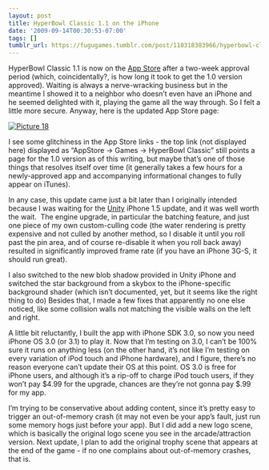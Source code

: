 ```yaml
---
layout: post
title: HyperBowl Classic 1.1 on the iPhone
date: '2009-09-14T00:30:53-07:00'
tags: []
tumblr_url: https://fugugames.tumblr.com/post/110318383966/hyperbowl-classic-11-on-the-iphone
---
```

HyperBowl Classic 1.1 is now on the [App Store](http://itunes.apple.com/WebObjects/MZStore.woa/wa/viewSoftware?id=322930268&mt=8) after a two-week approval period (which, coincidentally?, is how long it took to get the 1.0 version approved). Waiting is always a nerve-wracking business but in the meantime I showed it to a neighbor who doesn’t even have an iPhone and he seemed delighted with it, playing the game all the way through. So I felt a little more secure. Anyway, here is the updated App Store page:

[![Picture 18](http://itshardtofondlepenguins.com/wp-content/uploads/2009/09/Picture-18.png "Picture 18")](http://itunes.apple.com/WebObjects/MZStore.woa/wa/viewSoftware?id=322930268&mt=8)

I see some glitchiness in the App Store links - the top link (not displayed here) displayed as “AppStore -\> Games -\> HyperBowl Classic” still points a page for the 1.0 version as of this writing, but maybe that’s one of those things that resolves itself over time (it generally takes a few hours for a newly-approved app and accompanying informational changes to fully appear on iTunes).

In any case, this update came just a bit later than I originally intended because I was waiting for the [Unity](http://unity3d.com/) iPhone 1.5 update, and it was well worth the wait.&nbsp; The engine upgrade, in particular the batching feature, and just one piece of my own custom-culling code (the water rendering is pretty expensive and not culled by another method, so I disable it until you roll past the pin area, and of course re-disable it when you roll back away) resulted in significantly improved frame rate (if you have an iPhone 3G-S, it should run great).

I also switched to the new blob shadow provided in Unity iPhone and switched the star background from a skybox to the iPhone-specific background shader (which isn’t documented, yet, but it seems like the right thing to do) Besides that, I made a few fixes that apparently no one else noticed, like some collision walls not matching the visible walls on the left and right.

A little bit reluctantly, I built the app with iPhone SDK 3.0, so now you need iPhone OS 3.0 (or 3.1) to play it. Now that I’m testing on 3.0, I can’t be 100% sure it runs on anything less (on the other hand, it’s not like I’m testing on every variation of iPod touch and iPhone hardware), and I figure, there’s no reason everyone can’t update their OS at this point. OS 3.0 is free for iPhone users, and although it’s a rip-off to charge iPod touch users, if they won’t pay $4.99 for the upgrade, chances are they’re not gonna pay $.99 for my app.

I’m trying to be conservative about adding content, since it’s pretty easy to trigger an out-of-memory crash (it may not even be your app’s fault, just run some memory hogs just before your app). But I did add a new logo scene, which is basically the original logo scene you see in the arcade/attraction version. Next update, I plan to add the original trophy scene that appears at the end of the game - if no one complains about out-of-memory crashes, that is.

